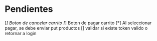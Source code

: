 # Pendientes

[*] Boton de cancelar carrito
[*] Boton de pagar carrito
[*] Al seleccionar pagar, se debe enviar put productos
[] validar si existe token valido o retornar a login